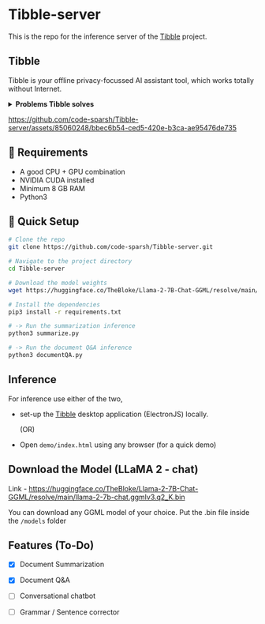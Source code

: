 # Tibble-server

This is the repo for the inference server of the [Tibble](https://github.com/code-sparsh/Tibble) project. 

## Tibble
Tibble is your offline privacy-focussed AI assistant tool, which works totally without Internet.

<details>
<summary><b>Problems Tibble solves</b></summary>

Companies around the world are expanding their dependency on AI based tools but they are also worried about the villain of this story and that villain is none other than giants like OpenAI and Microsoft. Corporate customers do not like to share their internal data with third party platforms for their privacy concerns and that's where Private LLMs come in.


We solve this problem of privacy by offering these companies a way for them to install an on-site AI model inference server fine-tuned on their own private data.

</details>


https://github.com/code-sparsh/Tibble-server/assets/85060248/bbec6b54-ced5-420e-b3ca-ae95476de735


## 📕 Requirements

- A good CPU + GPU combination
- NVIDIA CUDA installed
- Minimum 8 GB RAM
- Python3



## 🛫 Quick Setup

```sh
# Clone the repo
git clone https://github.com/code-sparsh/Tibble-server.git

# Navigate to the project directory
cd Tibble-server

# Download the model weights
wget https://huggingface.co/TheBloke/Llama-2-7B-Chat-GGML/resolve/main/llama-2-7b-chat.ggmlv3.q2_K.bin -P models

# Install the dependencies
pip3 install -r requirements.txt

# -> Run the summarization inference
python3 summarize.py

# -> Run the document Q&A inference
python3 documentQA.py
```


## Inference

For inference use either of the two,

- set-up the [Tibble](https://github.com/code-sparsh/Tibble) desktop application (ElectronJS) locally.

    (OR)

- Open `demo/index.html` using any browser (for a quick demo)



## Download the Model (LLaMA 2 - chat)

Link - https://huggingface.co/TheBloke/Llama-2-7B-Chat-GGML/resolve/main/llama-2-7b-chat.ggmlv3.q2_K.bin

You can download any GGML model of your choice. Put the .bin file inside the ``/models`` folder


## Features (To-Do)
- [X] Document Summarization
- [X] Document Q&A
- [ ] Conversational chatbot
- [ ] Grammar / Sentence corrector

